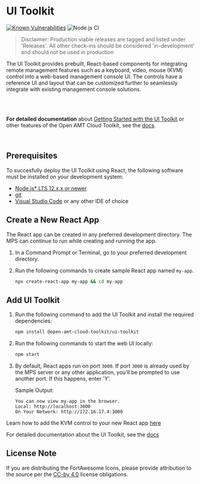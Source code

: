 # UI Toolkit

[![Known Vulnerabilities](https://snyk.io/test/github/open-amt-cloud-toolkit/ui-toolkit/badge.svg?targetFile=package.json)](https://snyk.io/test/github/open-amt-cloud-toolkit/ui-toolkit?targetFile=package.json) ![Node.js CI](https://github.com/open-amt-cloud-toolkit/sample-web-ui/workflows/Node.js%20CI/badge.svg)


> Disclaimer: Production viable releases are tagged and listed under 'Releases'.  All other check-ins should be considered 'in-development' and should not be used in production

The UI Toolkit provides prebuilt, React-based components for integrating remote management features such as a keyboard, video, mouse (KVM) control into a web-based management console UI. The controls have a reference UI and layout that can be customized further to seamlessly integrate with existing management console solutions.

<br><br>

**For detailed documentation** about [Getting Started with the UI Toolkit](https://open-amt-cloud-toolkit.github.io/docs/1.4/Tutorials/uitoolkit) or other features of the Open AMT Cloud Toolkit, see the [docs](https://open-amt-cloud-toolkit.github.io/docs/).

<br>

## Prerequisites

To succesfully deploy the UI Toolkit using React, the following software must be installed on your development system:

- [Node.js* LTS 12.x.x or newer](https://nodejs.org/en/)
- [git](https://git-scm.com/downloads)
- [Visual Studio Code](https://code.visualstudio.com/) or any other IDE of choice


## Create a New React App

The React app can be created in any preferred development directory. The MPS can continue to run while creating and running the app.

1. In a Command Prompt or Terminal, go to your preferred development directory. 

2. Run the following commands to create sample React app named `my-app`.

    ``` bash
    npx create-react-app my-app && cd my-app
    ```

## Add UI Toolkit

1. Run the following command to add the UI Toolkit and install the required dependencies:

    ``` bash
    npm install @open-amt-cloud-toolkit/ui-toolkit
    ```

2. Run the following commands to start the web UI locally:

    ``` bash
    npm start
    ```

3. By default, React apps run on port `3000`. If port `3000` is already used by the MPS server or any other application, you'll be prompted to use another port. If this happens, enter 'Y'.

    Sample Output:

    ```
    You can now view my-app in the browser.
    Local: http://localhost:3000
    On Your Network: http://172.16.17.4:3000
    ```


Learn how to add the KVM control to your new React app [here](https://open-amt-cloud-toolkit.github.io/docs/1.4/Tutorials/uitoolkit/#add-a-sample-control)


For detailed documentation about the UI Toolkit, see the [docs](https://open-amt-cloud-toolkit.github.io/docs/)


## License Note

If you are distributing the FortAwesome Icons, please provide attribution to the source per the [CC-by 4.0](https://creativecommons.org/licenses/by/4.0/deed.ast) license obligations.
